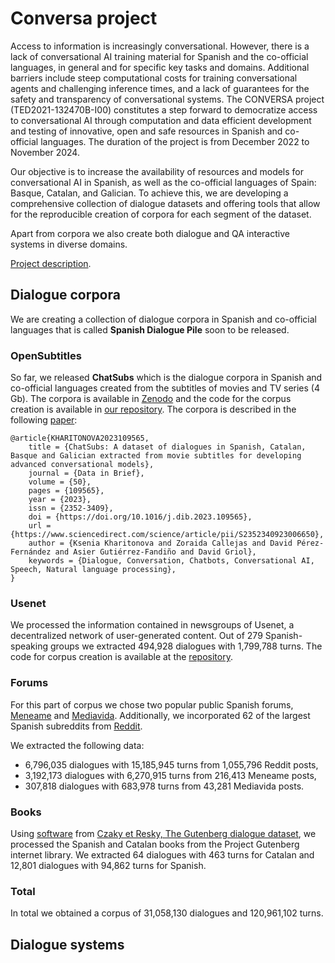 # Conversa project

Access to information is increasingly conversational. However, there is a lack of conversational AI training material for Spanish and the co-official languages, in general and for specific key tasks and domains. Additional barriers include steep computational costs for training conversational agents and challenging inference times, and a lack of guarantees for the safety and transparency of conversational systems. The CONVERSA project (TED2021-132470B-I00) constitutes a step forward to democratize access to conversational AI through computation and data efficient development and testing of innovative, open and safe resources in Spanish and co-official languages. The duration of the project is from December 2022 to November 2024.

Our objective is to increase the availability of resources and models for conversational AI in Spanish, as well as the co-official languages of Spain: Basque, Catalan, and Galician. To achieve this, we are developing a comprehensive collection of dialogue datasets and offering tools that allow for the reproducible creation of corpora for each segment of the dataset. 

Apart from corpora we also create both dialogue and QA interactive systems in diverse domains.

[Project description](https://drive.google.com/file/d/1nTvVLMz9zb7_VBXHkhmNSTrPmEPvPr3t/view?usp=sharing).

## Dialogue corpora

We are creating a collection of dialogue corpora in Spanish and co-official languages that is called **Spanish Dialogue Pile** soon to be released. 

### OpenSubtitles

So far, we released **ChatSubs** which is the dialogue corpora in Spanish and co-official languages created from the subtitles of movies and TV series (4 Gb). The corpora is available in [Zenodo](https://zenodo.org/record/8220853) and the code for the corpus creation is available in [our repository](https://github.com/conversa-ai/ChatSubs). The corpora is described in the following [paper](https://www.sciencedirect.com/science/article/pii/S2352340923006650):

```
@article{KHARITONOVA2023109565,
    title = {ChatSubs: A dataset of dialogues in Spanish, Catalan, Basque and Galician extracted from movie subtitles for developing advanced conversational models},
    journal = {Data in Brief},
    volume = {50},
    pages = {109565},
    year = {2023},
    issn = {2352-3409},
    doi = {https://doi.org/10.1016/j.dib.2023.109565},
    url = {https://www.sciencedirect.com/science/article/pii/S2352340923006650},
    author = {Ksenia Kharitonova and Zoraida Callejas and David Pérez-Fernández and Asier Gutiérrez-Fandiño and David Griol},
    keywords = {Dialogue, Conversation, Chatbots, Conversational AI, Speech, Natural language processing},
}
```

### Usenet

We processed the information contained in newsgroups of Usenet, a decentralized network of user-generated content. Out of 279 Spanish-speaking groups we extracted 494,928 dialogues with 1,799,788 turns. The code for corpus creation is available at the [repository](https://github.com/conversa-ai/process_usenet).

### Forums

For this part of corpus we chose two popular public Spanish forums, [Meneame](https://www.meneame.net/) and [Mediavida](https://www.mediavida.com/). Additionally, we incorporated 62 of the largest Spanish subreddits from [Reddit](https://www.reddit.com/). 

We extracted the following data:
- 6,796,035 dialogues with 15,185,945 turns from 1,055,796 Reddit posts,
- 3,192,173 dialogues with 6,270,915 turns from 216,413 Meneame posts,
- 307,818 dialogues with 683,978 turns from 43,281 Mediavida posts.

### Books

Using [software](https://github.com/ricsinaruto/gutenberg-dialog) from [Czaky et Resky, The Gutenberg dialogue dataset](https://aclanthology.org/2021.eacl-main.11/), we processed the Spanish and Catalan books from the Project Gutenberg internet library. We extracted 64 dialogues with 463 turns for Catalan and 12,801 dialogues with 94,862 turns for Spanish.

### Total 

In total we obtained a corpus of 31,058,130 dialogues and 120,961,102 turns.

## Dialogue systems
